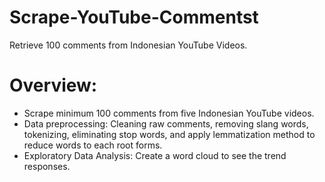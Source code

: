 # Scrape-YouTube-Commentst
Retrieve 100 comments from Indonesian YouTube Videos.

# Overview:
- Scrape minimum 100 comments from five Indonesian YouTube videos.
- Data preprocessing: Cleaning raw comments, removing slang words, tokenizing, eliminating stop words, and apply lemmatization method to reduce words to each root forms.
- Exploratory Data Analysis: Create a word cloud to see the trend responses.
